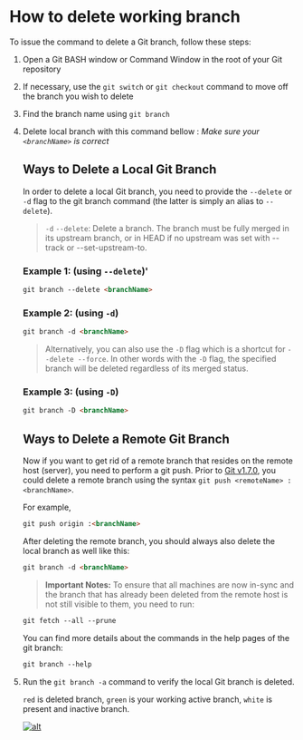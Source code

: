 # How to delete working branch

To issue the command to delete a Git branch, follow these steps:

1. Open a Git BASH window or Command Window in the root of your Git repository

2. If necessary, use the `git switch` or `git checkout` command to move off the branch you wish to delete

3. Find the branch name using `git branch`

4. Delete local branch with this command bellow : *Make sure your `<branchName>` is correct*
   
    ## Ways to Delete a Local Git Branch

    In order to delete a local Git branch, you need to provide the `--delete` or `-d` flag to the git branch command (the latter is simply an alias to `--delete`).

    > `-d` `--delete`: Delete a branch. The branch must be fully merged in its upstream branch, or in HEAD if no upstream was set with --track or --set-upstream-to.

    ### Example 1: (using `--delete`)'

    ```markdown
    git branch --delete <branchName>
    ```

    ### Example 2: (using `-d`)
    
   ```markdown
   git branch -d <branchName>
   ```
    
    > Alternatively, you can also use the `-D` flag which is a shortcut for `--delete --force`. In other words with the `-D` flag, the specified branch will be deleted regardless of its merged status.

    ### Example 3: (using `-D`)

   ```markdown
   git branch -D <branchName>
   ```

    ## Ways to Delete a Remote Git Branch
    
    Now if you want to get rid of a remote branch that resides on the remote host (server), you need to perform a git push. Prior to [Git v1.7.0](https://github.com/gitster/git/blob/master/Documentation/RelNotes/1.7.0.txt#L154), you could delete a remote branch using the syntax `git push <remoteName> :<branchName>`. 
    
    For example,

   ```markdown
   git push origin :<branchName>
   ```

    After deleting the remote branch, you should always also delete the local branch as well like this:

   ```markdown
   git branch -d <branchName>
   ```

    > **Important Notes:** To ensure that all machines are now in-sync and the branch that has already been deleted from the remote host is not still visible to them, you need to run:

   ```markdown
   git fetch --all --prune
   ```

    You can find more details about the commands in the help pages of the git branch:

   ```markdown
   git branch --help
   ```

5. Run the `git branch -a` command to verify the local Git branch is deleted.

    `red` is deleted branch, `green` is your working active branch, `white` is present and inactive branch.

    [![alt](https://i.postimg.cc/hPqvVsLy/image.png)](https://postimg.cc/8stTShnM)
